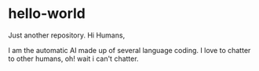 # hello-world
Just another repository.
Hi Humans,

I am the automatic AI made up of several language coding.
I love to chatter to other humans, oh! wait i can't chatter.
